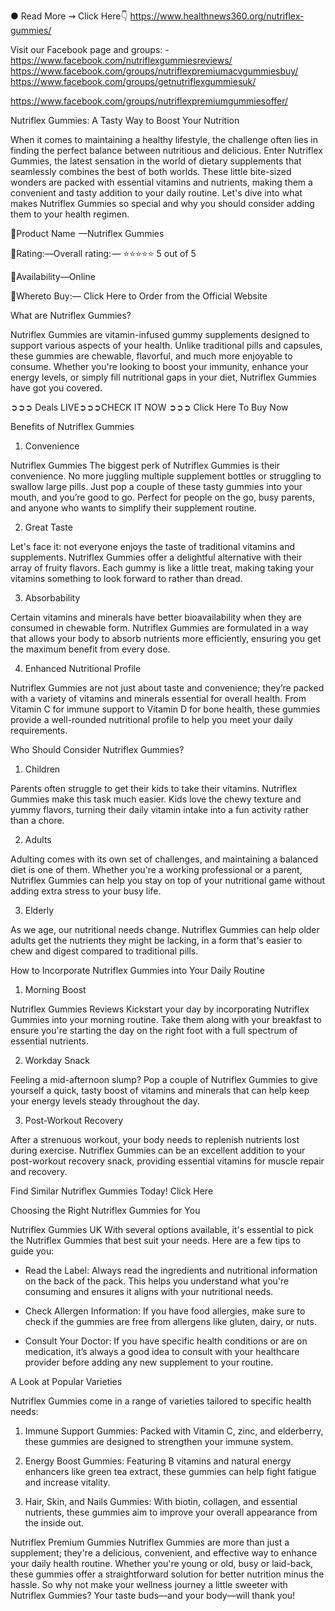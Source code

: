 ● Read More ⇝ Click Here👇
<a href="https://www.healthnews360.org/nutriflex-gummies/">https://www.healthnews360.org/nutriflex-gummies/</a>

Visit our Facebook page and groups: -
<a href="https://www.facebook.com/nutriflexgummiesreviews/">https://www.facebook.com/nutriflexgummiesreviews/</a>
<a href="https://www.facebook.com/groups/nutriflexpremiumacvgummiesbuy/">https://www.facebook.com/groups/nutriflexpremiumacvgummiesbuy/</a>
<a href="https://www.facebook.com/groups/getnutriflexgummiesuk/">https://www.facebook.com/groups/getnutriflexgummiesuk/</a>

https://www.facebook.com/groups/nutriflexpremiumgummiesoffer/


Nutriflex Gummies: A Tasty Way to Boost Your Nutrition

When it comes to maintaining a healthy lifestyle, the challenge often lies in finding the perfect balance between nutritious and delicious. Enter Nutriflex Gummies, the latest sensation in the world of dietary supplements that seamlessly combines the best of both worlds. These little bite-sized wonders are packed with essential vitamins and nutrients, making them a convenient and tasty addition to your daily routine. Let's dive into what makes Nutriflex Gummies so special and why you should consider adding them to your health regimen.

📣Product Name  —Nutriflex Gummies

‍📣Rating:—Overall rating: — ⭐⭐⭐⭐⭐ 5 out of 5

📣Availability—Online

📣Whereto Buy:— Click Here to Order from the Official Website

What are Nutriflex Gummies?

Nutriflex Gummies are vitamin-infused gummy supplements designed to support various aspects of your health. Unlike traditional pills and capsules, these gummies are chewable, flavorful, and much more enjoyable to consume. Whether you're looking to boost your immunity, enhance your energy levels, or simply fill nutritional gaps in your diet, Nutriflex Gummies have got you covered.

➲➲➲ Deals LIVE➲➲➲CHECK IT NOW ➲➲➲ Click Here To Buy Now


Benefits of Nutriflex Gummies

1. Convenience

Nutriflex Gummies The biggest perk of Nutriflex Gummies is their convenience. No more juggling multiple supplement bottles or struggling to swallow large pills. Just pop a couple of these tasty gummies into your mouth, and you’re good to go. Perfect for people on the go, busy parents, and anyone who wants to simplify their supplement routine.

2. Great Taste

Let's face it: not everyone enjoys the taste of traditional vitamins and supplements. Nutriflex Gummies offer a delightful alternative with their array of fruity flavors. Each gummy is like a little treat, making taking your vitamins something to look forward to rather than dread.

3. Absorbability

Certain vitamins and minerals have better bioavailability when they are consumed in chewable form. Nutriflex Gummies are formulated in a way that allows your body to absorb nutrients more efficiently, ensuring you get the maximum benefit from every dose.

4. Enhanced Nutritional Profile

Nutriflex Gummies are not just about taste and convenience; they’re packed with a variety of vitamins and minerals essential for overall health. From Vitamin C for immune support to Vitamin D for bone health, these gummies provide a well-rounded nutritional profile to help you meet your daily requirements.

Who Should Consider Nutriflex Gummies?

1. Children

Parents often struggle to get their kids to take their vitamins. Nutriflex Gummies make this task much easier. Kids love the chewy texture and yummy flavors, turning their daily vitamin intake into a fun activity rather than a chore.

2. Adults

Adulting comes with its own set of challenges, and maintaining a balanced diet is one of them. Whether you're a working professional or a parent, Nutriflex Gummies can help you stay on top of your nutritional game without adding extra stress to your busy life.

3. Elderly

As we age, our nutritional needs change. Nutriflex Gummies can help older adults get the nutrients they might be lacking, in a form that's easier to chew and digest compared to traditional pills.

How to Incorporate Nutriflex Gummies into Your Daily Routine

1. Morning Boost

Nutriflex Gummies Reviews Kickstart your day by incorporating Nutriflex Gummies into your morning routine. Take them along with your breakfast to ensure you're starting the day on the right foot with a full spectrum of essential nutrients.

2. Workday Snack

Feeling a mid-afternoon slump? Pop a couple of Nutriflex Gummies to give yourself a quick, tasty boost of vitamins and minerals that can help keep your energy levels steady throughout the day.

3. Post-Workout Recovery

After a strenuous workout, your body needs to replenish nutrients lost during exercise. Nutriflex Gummies can be an excellent addition to your post-workout recovery snack, providing essential vitamins for muscle repair and recovery.


Find Similar Nutriflex Gummies Today! Click Here

Choosing the Right Nutriflex Gummies for You

Nutriflex Gummies UK With several options available, it's essential to pick the Nutriflex Gummies that best suit your needs. Here are a few tips to guide you:

- Read the Label: Always read the ingredients and nutritional information on the back of the pack. This helps you understand what you're consuming and ensures it aligns with your nutritional needs.

- Check Allergen Information: If you have food allergies, make sure to check if the gummies are free from allergens like gluten, dairy, or nuts.

- Consult Your Doctor: If you have specific health conditions or are on medication, it’s always a good idea to consult with your healthcare provider before adding any new supplement to your routine.

A Look at Popular Varieties

Nutriflex Gummies come in a range of varieties tailored to specific health needs:

1. Immune Support Gummies: Packed with Vitamin C, zinc, and elderberry, these gummies are designed to strengthen your immune system.

2. Energy Boost Gummies: Featuring B vitamins and natural energy enhancers like green tea extract, these gummies can help fight fatigue and increase vitality.

3. Hair, Skin, and Nails Gummies: With biotin, collagen, and essential nutrients, these gummies aim to improve your overall appearance from the inside out.

Nutriflex Premium Gummies Nutriflex Gummies are more than just a supplement; they're a delicious, convenient, and effective way to enhance your daily health routine. Whether you're young or old, busy or laid-back, these gummies offer a straightforward solution for better nutrition minus the hassle. So why not make your wellness journey a little sweeter with Nutriflex Gummies? Your taste buds—and your body—will thank you!



